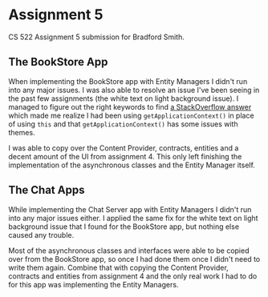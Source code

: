 # Assignment 5
CS 522 Assignment 5 submission for Bradford Smith.

## The BookStore App

When implementing the BookStore app with Entity Managers I didn't run into any
major issues. I was also able to resolve an issue I've been seeing in the past
few assignments (the white text on light background issue). I managed to figure
out the right keywords to find [a StackOverflow
answer](https://stackoverflow.com/a/3001546) which made me realize I had been
using `getApplicationContext()` in place of using `this` and that
`getApplicationContext()` has some issues with themes.

I was able to copy over the Content Provider, contracts, entities and a decent
amount of the UI from assignment 4. This only left finishing the implementation
of the asynchronous classes and the Entity Manager itself.

## The Chat Apps

While implementing the Chat Server app with Entity Managers I didn't run into
any major issues either. I applied the same fix for the white text on light
background issue that I found for the BookStore app, but nothing else caused any
trouble.

Most of the asynchronous classes and interfaces were able to be copied over from
the BookStore app, so once I had done them once I didn't need to write them
again. Combine that with copying the Content Provider, contracts and entities
from assignment 4 and the only real work I had to do for this app was
implementing the Entity Managers.
